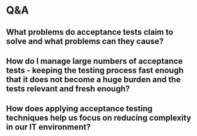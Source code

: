 # Q&A

## What problems do acceptance tests claim to solve and what problems can they cause?

## How do I manage large numbers of acceptance tests - keeping the testing process fast enough that it does not become a huge burden and the tests relevant and fresh enough?

## How does applying acceptance testing techniques help us focus on reducing complexity in our IT environment?

